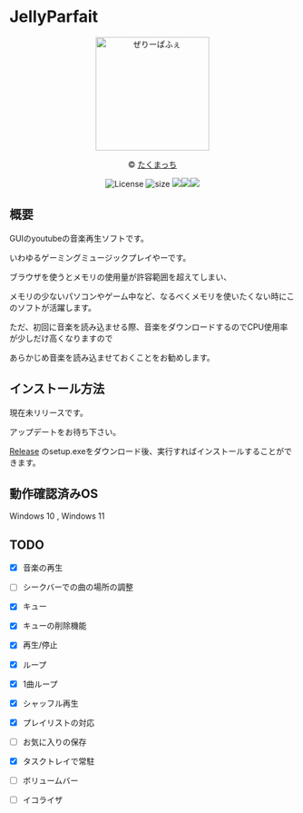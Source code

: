 # JellyParfait 

<div align="center">

<img src="https://github.com/yurisi0212/JellyParfait/blob/master/JellyParfait/Resources/JellyParfait_alpha.png" width="200" alt="ぜりーぱふぇ"> 

© [たくまっち](https://twitter.com/xtakumatutix) 

<img src="https://img.shields.io/badge/license-GPL-brightgreen" alt="License"> <img src="https://img.shields.io/github/languages/code-size/yurisi0212/JellyParfait" alt="size"> <img src="https://img.shields.io/badge/Platform-Windows-green"><img src="https://img.shields.io/github/last-commit/yurisi0212/JellyParfait"><img src="https://img.shields.io/github/release-date-pre/yurisi0212/JellyParfait">
 </div>

## 概要 

GUIのyoutubeの音楽再生ソフトです。 

いわゆるゲーミングミュージックプレイやーです。

ブラウザを使うとメモリの使用量が許容範囲を超えてしまい、 

メモリの少ないパソコンやゲーム中など、なるべくメモリを使いたくない時にこのソフトが活躍します。 

ただ、初回に音楽を読み込ませる際、音楽をダウンロードするのでCPU使用率が少しだけ高くなりますので 

あらかじめ音楽を読み込ませておくことをお勧めします。
 
## インストール方法   

現在未リリースです。　

アップデートをお待ち下さい。

[Release](https://github.com/yurisi0212/JellyParfait/releases) のsetup.exeをダウンロード後、実行すればインストールすることができます。 

## 動作確認済みOS 

Windows 10 , Windows 11 

## TODO 

- [x] 音楽の再生
- [ ] シークバーでの曲の場所の調整
- [x] キュー
- [x] キューの削除機能
- [x] 再生/停止
- [x] ループ
- [x] 1曲ループ
- [x] シャッフル再生
- [x] プレイリストの対応
- [ ] お気に入りの保存
- [x] タスクトレイで常駐
- [ ] ボリュームバー
- [ ] イコライザ


